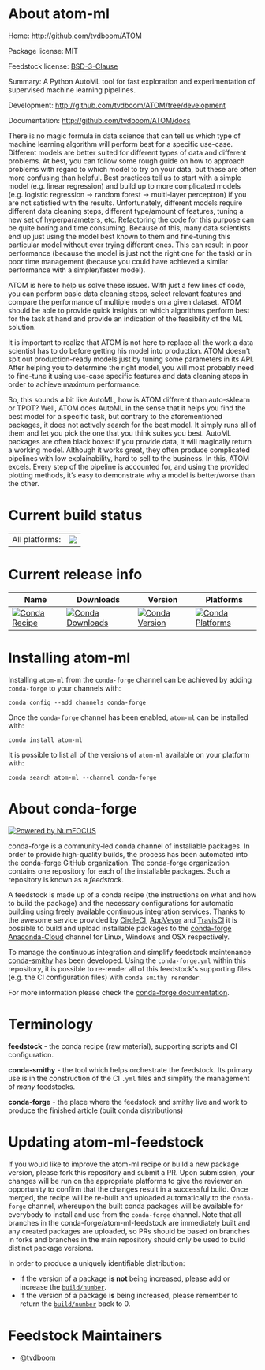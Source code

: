 About atom-ml
=============

Home: http://github.com/tvdboom/ATOM

Package license: MIT

Feedstock license: [BSD-3-Clause](https://github.com/conda-forge/atom-ml-feedstock/blob/master/LICENSE.txt)

Summary: A Python AutoML tool for fast exploration and experimentation of supervised machine learning pipelines.

Development: http://github.com/tvdboom/ATOM/tree/development

Documentation: http://github.com/tvdboom/ATOM/docs

There is no magic formula in data science that can tell us which type of machine
learning algorithm will perform best for a specific use-case. Different models
are better suited for different types of data and different problems. At best,
you can follow some rough guide on how to approach problems with regard to which
model to try on your data, but these are often more confusing than helpful. Best
practices tell us to start with a simple model (e.g. linear regression) and build
up to more complicated models (e.g. logistic regression -> random forest ->
multi-layer perceptron) if you are not satisfied with the results. Unfortunately,
different models require different data cleaning steps, different type/amount of
features, tuning a new set of hyperparameters, etc. Refactoring the code for this
purpose can be quite boring and time consuming. Because of this, many data
scientists end up just using the model best known to them and fine-tuning this
particular model without ever trying different ones. This can result in poor
performance (because the model is just not the right one for the task) or in poor
time management (because you could have achieved a similar performance with a
simpler/faster model).

ATOM is here to help us solve these issues. With just a few lines of code, you
can perform basic data cleaning steps, select relevant features and compare the
performance of multiple models on a given dataset. ATOM should be able to provide
quick insights on which algorithms perform best for the task at hand and provide
an indication of the feasibility of the ML solution.

It is important to realize that ATOM is not here to replace all the work a data
scientist has to do before getting his model into production. ATOM doesn't spit
out production-ready models just by tuning some parameters in its API. After
helping you to determine the right model, you will most probably need to fine-tune
it using use-case specific features and data cleaning steps in order to achieve
maximum performance.

So, this sounds a bit like AutoML, how is ATOM different than auto-sklearn or
TPOT? Well, ATOM does AutoML in the sense that it helps you find the best model
for a specific task, but contrary to the aforementioned packages, it does not
actively search for the best model. It simply runs all of them and let you pick
the one that you think suites you best. AutoML packages are often black boxes: if
you provide data, it will magically return a working model. Although it works
great, they often produce complicated pipelines with low explainability, hard to
sell to the business. In this, ATOM excels. Every step of the pipeline is
accounted for, and using the provided plotting methods, it’s easy to demonstrate
why a model is better/worse than the other.


Current build status
====================


<table><tr><td>All platforms:</td>
    <td>
      <a href="https://dev.azure.com/conda-forge/feedstock-builds/_build/latest?definitionId=10822&branchName=master">
        <img src="https://dev.azure.com/conda-forge/feedstock-builds/_apis/build/status/atom-ml-feedstock?branchName=master">
      </a>
    </td>
  </tr>
</table>

Current release info
====================

| Name | Downloads | Version | Platforms |
| --- | --- | --- | --- |
| [![Conda Recipe](https://img.shields.io/badge/recipe-atom--ml-green.svg)](https://anaconda.org/conda-forge/atom-ml) | [![Conda Downloads](https://img.shields.io/conda/dn/conda-forge/atom-ml.svg)](https://anaconda.org/conda-forge/atom-ml) | [![Conda Version](https://img.shields.io/conda/vn/conda-forge/atom-ml.svg)](https://anaconda.org/conda-forge/atom-ml) | [![Conda Platforms](https://img.shields.io/conda/pn/conda-forge/atom-ml.svg)](https://anaconda.org/conda-forge/atom-ml) |

Installing atom-ml
==================

Installing `atom-ml` from the `conda-forge` channel can be achieved by adding `conda-forge` to your channels with:

```
conda config --add channels conda-forge
```

Once the `conda-forge` channel has been enabled, `atom-ml` can be installed with:

```
conda install atom-ml
```

It is possible to list all of the versions of `atom-ml` available on your platform with:

```
conda search atom-ml --channel conda-forge
```


About conda-forge
=================

[![Powered by NumFOCUS](https://img.shields.io/badge/powered%20by-NumFOCUS-orange.svg?style=flat&colorA=E1523D&colorB=007D8A)](http://numfocus.org)

conda-forge is a community-led conda channel of installable packages.
In order to provide high-quality builds, the process has been automated into the
conda-forge GitHub organization. The conda-forge organization contains one repository
for each of the installable packages. Such a repository is known as a *feedstock*.

A feedstock is made up of a conda recipe (the instructions on what and how to build
the package) and the necessary configurations for automatic building using freely
available continuous integration services. Thanks to the awesome service provided by
[CircleCI](https://circleci.com/), [AppVeyor](https://www.appveyor.com/)
and [TravisCI](https://travis-ci.com/) it is possible to build and upload installable
packages to the [conda-forge](https://anaconda.org/conda-forge)
[Anaconda-Cloud](https://anaconda.org/) channel for Linux, Windows and OSX respectively.

To manage the continuous integration and simplify feedstock maintenance
[conda-smithy](https://github.com/conda-forge/conda-smithy) has been developed.
Using the ``conda-forge.yml`` within this repository, it is possible to re-render all of
this feedstock's supporting files (e.g. the CI configuration files) with ``conda smithy rerender``.

For more information please check the [conda-forge documentation](https://conda-forge.org/docs/).

Terminology
===========

**feedstock** - the conda recipe (raw material), supporting scripts and CI configuration.

**conda-smithy** - the tool which helps orchestrate the feedstock.
                   Its primary use is in the construction of the CI ``.yml`` files
                   and simplify the management of *many* feedstocks.

**conda-forge** - the place where the feedstock and smithy live and work to
                  produce the finished article (built conda distributions)


Updating atom-ml-feedstock
==========================

If you would like to improve the atom-ml recipe or build a new
package version, please fork this repository and submit a PR. Upon submission,
your changes will be run on the appropriate platforms to give the reviewer an
opportunity to confirm that the changes result in a successful build. Once
merged, the recipe will be re-built and uploaded automatically to the
`conda-forge` channel, whereupon the built conda packages will be available for
everybody to install and use from the `conda-forge` channel.
Note that all branches in the conda-forge/atom-ml-feedstock are
immediately built and any created packages are uploaded, so PRs should be based
on branches in forks and branches in the main repository should only be used to
build distinct package versions.

In order to produce a uniquely identifiable distribution:
 * If the version of a package **is not** being increased, please add or increase
   the [``build/number``](https://conda.io/docs/user-guide/tasks/build-packages/define-metadata.html#build-number-and-string).
 * If the version of a package **is** being increased, please remember to return
   the [``build/number``](https://conda.io/docs/user-guide/tasks/build-packages/define-metadata.html#build-number-and-string)
   back to 0.

Feedstock Maintainers
=====================

* [@tvdboom](https://github.com/tvdboom/)

